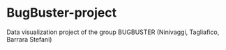 # BugBuster-project
Data visualization project of the group BUGBUSTER (Ninivaggi, Tagliafico, Barrara Stefani)
